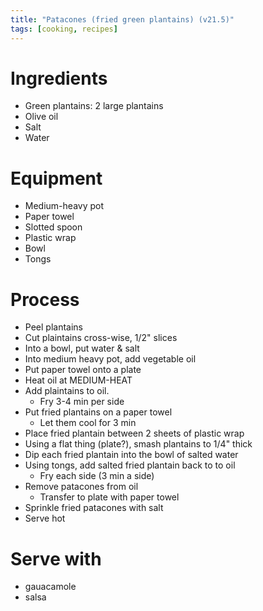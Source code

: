 ```yaml
---
title: "Patacones (fried green plantains) (v21.5)"
tags: [cooking, recipes]
---
```


# Ingredients
- Green plantains: 2 large plantains
- Olive oil
- Salt
- Water

# Equipment
- Medium-heavy pot
- Paper towel
- Slotted spoon
- Plastic wrap
- Bowl
- Tongs

# Process
- Peel plantains
- Cut plaintains cross-wise, 1/2" slices
- Into a bowl, put water & salt
- Into medium heavy pot, add vegetable oil
- Put paper towel onto a plate
- Heat oil at MEDIUM-HEAT
- Add plaintains to oil.
    - Fry 3-4 min per side
- Put fried plantains on a paper towel
    - Let them cool for 3 min
- Place fried plantain between 2 sheets of plastic wrap
- Using a flat thing (plate?), smash plantains to 1/4" thick
- Dip each fried plantain into the bowl of salted water
- Using tongs, add salted fried plantain back to to oil
    - Fry each side (3 min a side)
- Remove patacones from oil
    - Transfer to plate with paper towel
- Sprinkle fried patacones with salt
- Serve hot

# Serve with
- gauacamole
- salsa